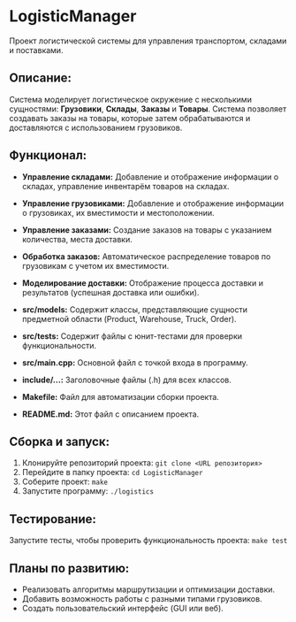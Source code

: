 # LogisticManager

Проект логистической системы для управления транспортом, складами и поставками.

## Описание:
Система моделирует логистическое окружение с несколькими сущностями: **Грузовики**, **Склады**, **Заказы** и **Товары**. 
Система позволяет создавать заказы на товары, которые затем обрабатываются и доставляются с использованием грузовиков.

## Функционал:

* **Управление складами:** Добавление и отображение информации о складах, управление инвентарём товаров на складах.
* **Управление грузовиками:** Добавление и отображение информации о грузовиках, их вместимости и местоположении.
* **Управление заказами:** Создание заказов на товары с указанием количества, места доставки. 
* **Обработка заказов:**  Автоматическое распределение товаров по грузовикам с учетом их вместимости.
* **Моделирование доставки:**  Отображение процесса доставки и результатов (успешная доставка или ошибки).

* **src/models:** Содержит классы, представляющие сущности предметной области (Product, Warehouse, Truck, Order).
* **src/tests:** Содержит файлы с юнит-тестами для проверки функциональности.
* **src/main.cpp:** Основной файл с точкой входа в программу.
* **include/...:** Заголовочные файлы (.h) для всех классов.
* **Makefile:** Файл для автоматизации сборки проекта. 
* **README.md:** Этот файл с описанием проекта.

## Сборка и запуск:

1. Клонируйте репозиторий проекта: `git clone <URL репозитория>`
2. Перейдите в папку проекта: `cd LogisticManager`
3. Соберите проект: `make`
4. Запустите программу: `./logistics`

## Тестирование:

Запустите тесты, чтобы проверить функциональность проекта: `make test`

## Планы по развитию:

* Реализовать алгоритмы маршрутизации и оптимизации доставки.
* Добавить возможность работы с разными типами грузовиков.
* Создать пользовательский интерфейс (GUI или веб).